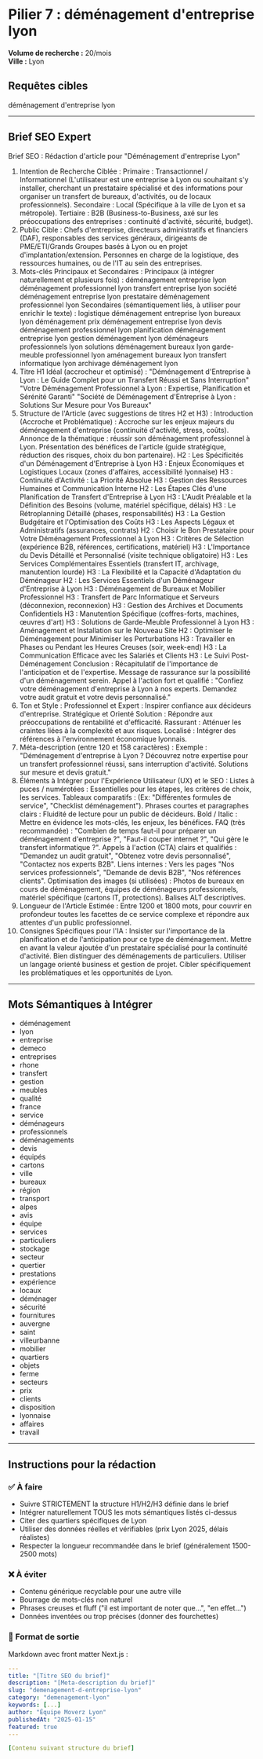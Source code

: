 # Pilier 7 : déménagement d'entreprise lyon

**Volume de recherche :** 20/mois  
**Ville :** Lyon

## Requêtes cibles

déménagement d'entreprise lyon

---

## Brief SEO Expert

Brief SEO : Rédaction d'article pour "Déménagement d'entreprise Lyon"
1. Intention de Recherche Ciblée :
Primaire : Transactionnel / Informationnel (L'utilisateur est une entreprise à Lyon ou souhaitant s'y installer, cherchant un prestataire spécialisé et des informations pour organiser un transfert de bureaux, d'activités, ou de locaux professionnels).
Secondaire : Local (Spécifique à la ville de Lyon et sa métropole).
Tertiaire : B2B (Business-to-Business, axé sur les préoccupations des entreprises : continuité d'activité, sécurité, budget).
2. Public Cible :
Chefs d'entreprise, directeurs administratifs et financiers (DAF), responsables des services généraux, dirigeants de PME/ETI/Grands Groupes basés à Lyon ou en projet d'implantation/extension.
Personnes en charge de la logistique, des ressources humaines, ou de l'IT au sein des entreprises.
3. Mots-clés Principaux et Secondaires :
Principaux (à intégrer naturellement et plusieurs fois) :
déménagement entreprise lyon
déménagement professionnel lyon
transfert entreprise lyon
société déménagement entreprise lyon
prestataire déménagement professionnel lyon
Secondaires (sémantiquement liés, à utiliser pour enrichir le texte) :
logistique déménagement entreprise lyon
bureaux lyon déménagement
prix déménagement entreprise lyon
devis déménagement professionnel lyon
planification déménagement entreprise lyon
gestion déménagement lyon
déménageurs professionnels lyon
solutions déménagement bureaux lyon
garde-meuble professionnel lyon
aménagement bureaux lyon
transfert informatique lyon
archivage déménagement lyon
4. Titre H1 Idéal (accrocheur et optimisé) :
"Déménagement d'Entreprise à Lyon : Le Guide Complet pour un Transfert Réussi et Sans Interruption"
"Votre Déménagement Professionnel à Lyon : Expertise, Planification et Sérénité Garanti"
"Société de Déménagement d'Entreprise à Lyon : Solutions Sur Mesure pour Vos Bureaux"
5. Structure de l'Article (avec suggestions de titres H2 et H3) :
Introduction (Accroche et Problématique) :
Accroche sur les enjeux majeurs du déménagement d'entreprise (continuité d'activité, stress, coûts).
Annonce de la thématique : réussir son déménagement professionnel à Lyon.
Présentation des bénéfices de l'article (guide stratégique, réduction des risques, choix du bon partenaire).
H2 : Les Spécificités d'un Déménagement d'Entreprise à Lyon
H3 : Enjeux Économiques et Logistiques Locaux (zones d'affaires, accessibilité lyonnaise)
H3 : Continuité d'Activité : La Priorité Absolue
H3 : Gestion des Ressources Humaines et Communication Interne
H2 : Les Étapes Clés d'une Planification de Transfert d'Entreprise à Lyon
H3 : L'Audit Préalable et la Définition des Besoins (volume, matériel spécifique, délais)
H3 : Le Rétroplanning Détaillé (phases, responsabilités)
H3 : La Gestion Budgétaire et l'Optimisation des Coûts
H3 : Les Aspects Légaux et Administratifs (assurances, contrats)
H2 : Choisir le Bon Prestataire pour Votre Déménagement Professionnel à Lyon
H3 : Critères de Sélection (expérience B2B, références, certifications, matériel)
H3 : L'Importance du Devis Détaillé et Personnalisé (visite technique obligatoire)
H3 : Les Services Complémentaires Essentiels (transfert IT, archivage, manutention lourde)
H3 : La Flexibilité et la Capacité d'Adaptation du Déménageur
H2 : Les Services Essentiels d'un Déménageur d'Entreprise à Lyon
H3 : Déménagement de Bureaux et Mobilier Professionnel
H3 : Transfert de Parc Informatique et Serveurs (déconnexion, reconnexion)
H3 : Gestion des Archives et Documents Confidentiels
H3 : Manutention Spécifique (coffres-forts, machines, œuvres d'art)
H3 : Solutions de Garde-Meuble Professionnel à Lyon
H3 : Aménagement et Installation sur le Nouveau Site
H2 : Optimiser le Déménagement pour Minimiser les Perturbations
H3 : Travailler en Phases ou Pendant les Heures Creuses (soir, week-end)
H3 : La Communication Efficace avec les Salariés et Clients
H3 : Le Suivi Post-Déménagement
Conclusion :
Récapitulatif de l'importance de l'anticipation et de l'expertise.
Message de rassurance sur la possibilité d'un déménagement serein.
Appel à l'action fort et qualifié : "Confiez votre déménagement d'entreprise à Lyon à nos experts. Demandez votre audit gratuit et votre devis personnalisé."
6. Ton et Style :
Professionnel et Expert : Inspirer confiance aux décideurs d'entreprise.
Stratégique et Orienté Solution : Répondre aux préoccupations de rentabilité et d'efficacité.
Rassurant : Atténuer les craintes liées à la complexité et aux risques.
Localisé : Intégrer des références à l'environnement économique lyonnais.
7. Méta-description (entre 120 et 158 caractères) :
Exemple : "Déménagement d'entreprise à Lyon ? Découvrez notre expertise pour un transfert professionnel réussi, sans interruption d'activité. Solutions sur mesure et devis gratuit."
8. Éléments à Intégrer pour l'Expérience Utilisateur (UX) et le SEO :
Listes à puces / numérotées : Essentielles pour les étapes, les critères de choix, les services.
Tableaux comparatifs : (Ex: "Différentes formules de service", "Checklist déménagement").
Phrases courtes et paragraphes clairs : Fluidité de lecture pour un public de décideurs.
Bold / Italic : Mettre en évidence les mots-clés, les enjeux, les bénéfices.
FAQ (très recommandée) : "Combien de temps faut-il pour préparer un déménagement d'entreprise ?", "Faut-il couper internet ?", "Qui gère le transfert informatique ?".
Appels à l'action (CTA) clairs et qualifiés : "Demandez un audit gratuit", "Obtenez votre devis personnalisé", "Contactez nos experts B2B".
Liens internes : Vers les pages "Nos services professionnels", "Demande de devis B2B", "Nos références clients".
Optimisation des images (si utilisées) : Photos de bureaux en cours de déménagement, équipes de déménageurs professionnels, matériel spécifique (cartons IT, protections). Balises ALT descriptives.
9. Longueur de l'Article Estimée :
Entre 1200 et 1800 mots, pour couvrir en profondeur toutes les facettes de ce service complexe et répondre aux attentes d'un public professionnel.
10. Consignes Spécifiques pour l'IA :
Insister sur l'importance de la planification et de l'anticipation pour ce type de déménagement.
Mettre en avant la valeur ajoutée d'un prestataire spécialisé pour la continuité d'activité.
Bien distinguer des déménagements de particuliers.
Utiliser un langage orienté business et gestion de projet.
Cibler spécifiquement les problématiques et les opportunités de Lyon.


---

## Mots Sémantiques à Intégrer

- déménagement
- lyon
- entreprise
- demeco
- entreprises
- rhone
- transfert
- gestion
- meubles
- qualité
- france
- service
- déménageurs
- professionnels
- déménagements
- devis
- équipés
- cartons
- ville
- bureaux
- région
- transport
- alpes
- avis
- équipe
- services
- particuliers
- stockage
- secteur
- quertier
- prestations
- expérience
- locaux
- déménager
- sécurité
- fournitures
- auvergne
- saint
- villeurbanne
- mobilier
- quartiers
- objets
- ferme
- secteurs
- prix
- clients
- disposition
- lyonnaise
- affaires
- travail

---

## Instructions pour la rédaction

### ✅ À faire
- Suivre STRICTEMENT la structure H1/H2/H3 définie dans le brief
- Intégrer naturellement TOUS les mots sémantiques listés ci-dessus
- Citer des quartiers spécifiques de Lyon
- Utiliser des données réelles et vérifiables (prix Lyon 2025, délais réalistes)
- Respecter la longueur recommandée dans le brief (généralement 1500-2500 mots)

### ❌ À éviter
- Contenu générique recyclable pour une autre ville
- Bourrage de mots-clés non naturel
- Phrases creuses et fluff ("il est important de noter que...", "en effet...")
- Données inventées ou trop précises (donner des fourchettes)

### 🎯 Format de sortie
Markdown avec front matter Next.js :

```yaml
---
title: "[Titre SEO du brief]"
description: "[Meta-description du brief]"
slug: "demenagement-d-entreprise-lyon"
category: "demenagement-lyon"
keywords: [...]
author: "Équipe Moverz Lyon"
publishedAt: "2025-01-15"
featured: true
---

[Contenu suivant structure du brief]
```
